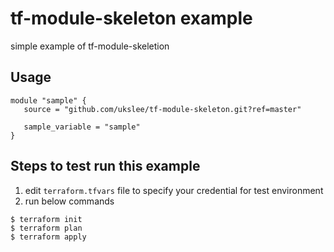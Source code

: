 # tf-module-skeleton example
simple example of tf-module-skeletion

## Usage
```
module "sample" {
   source = "github.com/ukslee/tf-module-skeleton.git?ref=master"

   sample_variable = "sample"
}
```

## Steps to test run this example
1. edit `terraform.tfvars` file to specify your credential for test environment
1. run below commands
```
$ terraform init
$ terraform plan
$ terraform apply
```